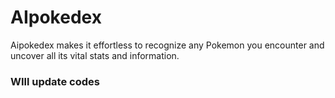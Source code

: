 # AIpokedex
Aipokedex makes it effortless to recognize any Pokemon you encounter and uncover all its vital stats and information. 


### WIll update codes
